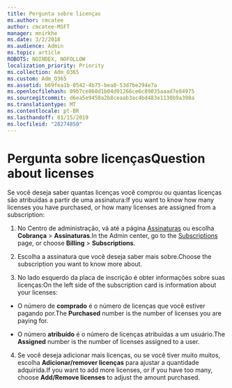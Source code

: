 ```yaml
---
title: Pergunta sobre licenças
ms.author: cmcatee
author: cmcatee-MSFT
manager: mnirkhe
ms.date: 3/2/2018
ms.audience: Admin
ms.topic: article
ROBOTS: NOINDEX, NOFOLLOW
localization_priority: Priority
ms.collection: Adm_O365
ms.custom: Adm_O365
ms.assetid: b69fea1b-0542-4b75-bea0-53d7be294e7a
ms.openlocfilehash: 09b7ce868d1b04d91266ce6c89035aaad7e84975
ms.sourcegitcommit: d6ea5e9458a2b8ceaab3ac4bd483e1130b9a398a
ms.translationtype: MT
ms.contentlocale: pt-BR
ms.lasthandoff: 01/15/2019
ms.locfileid: "28274850"
---
```

# <a name="question-about-licenses"></a><span data-ttu-id="1ddd2-102">Pergunta sobre licenças</span><span class="sxs-lookup"><span data-stu-id="1ddd2-102">Question about licenses</span></span>

<span data-ttu-id="1ddd2-103">Se você deseja saber quantas licenças você comprou ou quantas licenças são atribuídas a partir de uma assinatura:</span><span class="sxs-lookup"><span data-stu-id="1ddd2-103">If you want to know how many licenses you have purchased, or how many licenses are assigned from a subscription:</span></span>
  
1. <span data-ttu-id="1ddd2-104">No Centro de administração, vá até a página [Assinaturas](https://go.microsoft.com/fwlink/p/?linkid=842054) ou escolha **Cobrança** \> **Assinaturas**.</span><span class="sxs-lookup"><span data-stu-id="1ddd2-104">In the Admin center, go to the [Subscriptions](https://go.microsoft.com/fwlink/p/?linkid=842054) page, or choose **Billing** \> **Subscriptions**.</span></span>
    
2. <span data-ttu-id="1ddd2-105">Escolha a assinatura que você deseja saber mais sobre.</span><span class="sxs-lookup"><span data-stu-id="1ddd2-105">Choose the subscription you want to know more about.</span></span>
    
3. <span data-ttu-id="1ddd2-106">No lado esquerdo da placa de inscrição é obter informações sobre suas licenças:</span><span class="sxs-lookup"><span data-stu-id="1ddd2-106">On the left side of the subscription card is information about your licenses:</span></span>
    
  - <span data-ttu-id="1ddd2-107">O número de **comprado** é o número de licenças que você estiver pagando por.</span><span class="sxs-lookup"><span data-stu-id="1ddd2-107">The **Purchased** number is the number of licenses you are paying for.</span></span> 
    
  - <span data-ttu-id="1ddd2-108">O número **atribuído** é o número de licenças atribuídas a um usuário.</span><span class="sxs-lookup"><span data-stu-id="1ddd2-108">The **Assigned** number is the number of licenses assigned to a user.</span></span> 
    
4. <span data-ttu-id="1ddd2-109">Se você deseja adicionar mais licenças, ou se você tiver muito muitos, escolha **Adicionar/remover licenças** para ajustar a quantidade adquirida.</span><span class="sxs-lookup"><span data-stu-id="1ddd2-109">If you want to add more licenses, or if you have too many, choose **Add/Remove licenses** to adjust the amount purchased.</span></span> 
    

